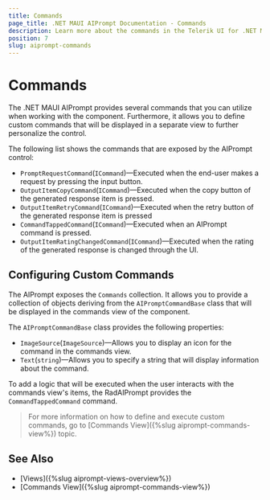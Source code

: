 ```yaml
---
title: Commands
page_title: .NET MAUI AIPrompt Documentation - Commands
description: Learn more about the commands in the Telerik UI for .NET MAUI AIPrompt control.
position: 7
slug: aiprompt-commands
---
```


# Commands

The .NET MAUI AIPrompt provides several commands that you can utilize when working with the component. Furthermore, it allows you to define custom commands that will be displayed in a separate view to further personalize the control.

The following list shows the commands that are exposed by the AIPrompt control:

* `PromptRequestCommand`(`ICommand`)&mdash;Executed when the end-user makes a request by pressing the input button.
* `OutputItemCopyCommand`(`ICommand`)&mdash;Executed when the copy button of the generated response item is pressed.
* `OutputItemRetryCommand`(`ICommand`)&mdash;Executed when the retry button of the generated response item is pressed
* `CommandTappedCommand`(`ICommand`)&mdash;Executed when an AIPrompt command is pressed.
* `OutputItemRatingChangedCommand`(`ICommand`)&mdash;Executed when the rating of the generated response is changed through the UI.

## Configuring Custom Commands

The AIPrompt exposes the `Commands` collection. It allows you to provide a collection of objects deriving from the `AIPromptCommandBase` class that will be displayed in the commands view of the component.

The `AIPromptCommandBase` class provides the following properties:

* `ImageSource`(`ImageSource`)&mdash;Allows you to display an icon for the command in the commands view.
* `Text`(`string`)&mdash;Allows you to specify a string that will display information about the command.
	
To add a logic that will be executed when the user interacts with the commands view's items, the RadAIPrompt provides the `CommandTappedCommand` command.

>For more information on how to define and execute custom commands, go to [Commands View]({%slug aiprompt-commands-view%}) topic.

## See Also

- [Views]({%slug aiprompt-views-overview%})
- [Commands View]({%slug aiprompt-commands-view%})
